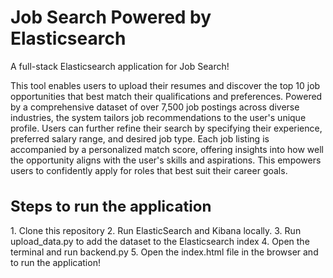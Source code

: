 # Job Search Powered by Elasticsearch
A full-stack Elasticsearch application for Job Search!

This tool enables users to upload their resumes and discover the top 10 job opportunities that best match their qualifications and preferences. Powered by a comprehensive dataset of over 7,500 job postings across diverse industries, the system tailors job recommendations to the user's unique profile. Users can further refine their search by specifying their experience, preferred salary range, and desired job type. Each job listing is accompanied by a personalized match score, offering insights into how well the opportunity aligns with the user's skills and aspirations. This empowers users to confidently apply for roles that best suit their career goals.

<h1 style="font-size: 24px;">Steps to run the application</h1>
1. Clone this repository
2. Run ElasticSearch and Kibana locally.
3. Run upload_data.py to add the dataset to the Elasticsearch index
4. Open the terminal and run backend.py
5. Open the index.html file in the browser and to run the application!